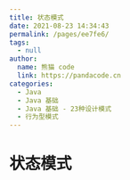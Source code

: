 ```yaml
---
title: 状态模式
date: 2021-08-23 14:34:43
permalink: /pages/ee7fe6/
tags: 
  - null
author: 
  name: 熊猫 code
  link: https://pandacode.cn
categories: 
  - Java
  - Java 基础
  - Java 基础 - 23种设计模式
  - 行为型模式
---
```


# 状态模式